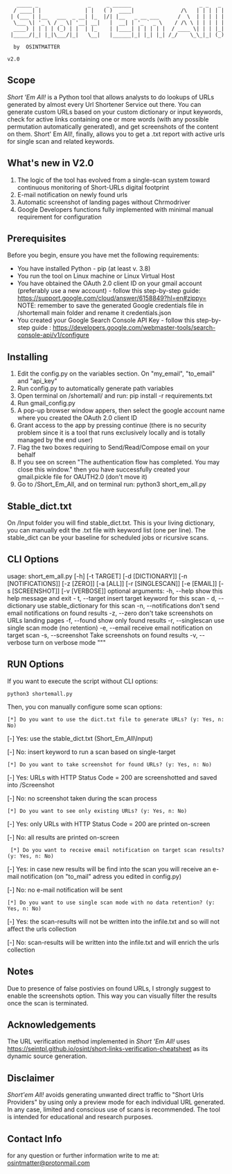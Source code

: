 ```
   _____ _                _     _ ______                      _ _   _ 
  / ____| |              | |   ( )  ____|               /\   | | | | |
 | (___ | |__   ___  _ __| |_  |/| |__   _ __ ___      /  \  | | | | |
  \___ \| '_ \ / _ \| '__| __|   |  __| | '_ ` _ \    / /\ \ | | | | |
  ____) | | | | (_) | |  | |_    | |____| | | | | |  / ____ \| | | |_|
 |_____/|_| |_|\___/|_|   \__|   |______|_| |_| |_| /_/    \_\_|_| (_)
                                                                    
  by  OSINTMATTER                                                      
                                                                     v2.0
```
## Scope
*Short 'Em All!* is a Python tool that allows analysts to do lookups of URLs generated by almost every Url Shortener Service out there.
You can generate custom URLs based on your custom dictionary or input keywords, check for active links containing one or more words (with any possible permutation automatically generated), and get screenshots of the content on them.
Short' Em All!, finally, allows you to get a .txt report with active urls for single scan and related keywords.

## What's new in V2.0

1. The logic of the tool has evolved from a single-scan system toward continuous monitoring of Short-URLs digital footprint 
2. E-mail notification on newly found urls 
3. Automatic screenshot of landing pages without Chrmodriver 
4. Google Developers functions fully implemented with minimal manual requirement for configuration 

## Prerequisites
Before you begin, ensure you have met the following requirements:

* You have installed Python - pip (at least v. 3.8) 
* You run the tool on Linux machine or Linux Virtual Host 
* You have obtained the OAuth 2.0 client ID on your gmail account (preferably use a new account) - follow this step-by-step guide: https://support.google.com/cloud/answer/6158849?hl=en#zippy= 
NOTE: remember to save the generated Google credentials file in /shortemall main folder and rename it credentials.json 
* You created your Google Search Console API Key - follow this step-by-step guide : https://developers.google.com/webmaster-tools/search-console-api/v1/configure


## Installing
1. Edit the config.py on the variables section. On "my_email", "to_email" and "api_key"
2. Run config.py to automatically generate path variables
3. Open terminal on /shortemall/ and run: pip install -r requirements.txt
4. Run gmail_config.py
5. A pop-up browser window appers, then select the google account name where you created the OAuth 2.0 client ID 
6. Grant access to the app by pressing continue (there is no security problem since it is a tool that runs exclusively locally and is totally managed by the end user)
7. Flag the two boxes requiring to Send/Read/Compose email on your behalf
8. If you see on screen "The authentication flow has completed. You may close this window." then you have successfully created your gmail.pickle file for OAUTH2.0 (don't move it)
9. Go to /Short\_Em\_All, and on terminal run: python3 short\_em\_all.py

## Stable_dict.txt
On /Input folder you will find stable_dict.txt. This is your living dictionary, you can manually edit the .txt file with keyword list (one per line). The stable_dict can be your baseline for scheduled jobs or ricursive scans. 

## CLI Options

usage: short_em_all.py [-h] [-t TARGET] [-d [DICTIONARY]] [-n [NOTIFICATIONS]] [-z [ZERO]] [-a [ALL]] [-r [SINGLESCAN]] [-e [EMAIL]] [-s [SCREENSHOT]] [-v [VERBOSE]]
optional arguments: 
	-h, --help
	show this help message and exit
	- t, --target
	insert target keyword for this scan
	- d, --dictionary
	use stable_dictionary for this scan
	-n, --notifications
	don't send email notifications on found results
	-z, --zero
	don't take screenshots on URLs landing pages
	-f, --found
	show only found results
	-r, --singlescan
	use single scan mode (no retention)
	-e, --email
	receive email notification on target scan
	-s, --screenshot
	Take screenshots on found results
	-v, --verbose
	turn on verbose mode
    """
## RUN Options

If you want to execute the script without CLI options:

```
python3 shortemall.py 
```

Then, you con manually configure some scan options: 

```
[*] Do you want to use the dict.txt file to generate URLs? (y: Yes, n: No)
```

  [-] Yes: use the stable\_dict.txt (Short\_Em\_All\Input)
  
  [-] No: insert keyword to run a scan based on single-target
		
```
[*] Do you want to take screenshot for found URLs? (y: Yes, n: No)
```

  [-] Yes: URLs with HTTP Status Code = 200 are screenshotted and saved into /Screenshot
  
  [-] No: no screenshot taken during the scan process
		
```
[*] Do you want to see only existing URLs? (y: Yes, n: No)
```

  [-] Yes: only URLs with HTTP Status Code = 200 are printed on-screen
  
  [-] No: all results are printed on-screen
  
```
 [*] Do you want to receive email notification on target scan results? (y: Yes, n: No)
```
  [-] Yes: in case new results will be find into the scan you will receive an e-mail notification (on "to_mail" adress you edited in config.py) 
  
  [-] No: no e-mail notification will be sent 

```
[*] Do you want to use single scan mode with no data retention? (y: Yes, n: No)
```
  [-] Yes: the scan-results will not be written into the infile.txt and so will not affect the urls collection 
  
  [-] No: scan-results will be written into the infile.txt and will enrich the urls collection 
  

## Notes
Due to presence of false postivies on found URLs, I strongly suggest to enable the screenshots option. This way you can visually filter the results once the scan is terminated. 

## Acknowledgements

The URL verification method implemented in *Short 'Em All!* uses https://seintpl.github.io/osint/short-links-verification-cheatsheet as its dynamic source generation. 

## Disclaimer 

*Short'em All!* avoids generating unwanted direct traffic to "Short Urls Providers" by using only a preview mode for each individual URL generated. In any case, limited and conscious use of scans is recommended.
The tool is intended for educational and research purposes. 

## Contact Info

for any question or further information write to me at: osintmatter@protonmail.com

